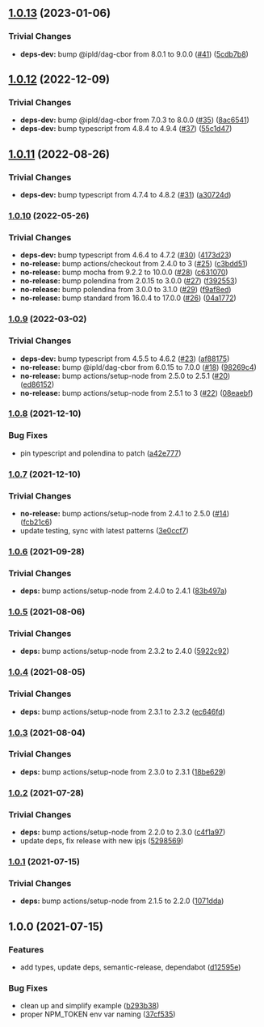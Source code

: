 ## [1.0.13](https://github.com/multiformats/js-blake2/compare/v1.0.12...v1.0.13) (2023-01-06)


### Trivial Changes

* **deps-dev:** bump @ipld/dag-cbor from 8.0.1 to 9.0.0 ([#41](https://github.com/multiformats/js-blake2/issues/41)) ([5cdb7b8](https://github.com/multiformats/js-blake2/commit/5cdb7b88c2f8fbae9dca2ffef74a97a5dbe297ab))

## [1.0.12](https://github.com/multiformats/js-blake2/compare/v1.0.11...v1.0.12) (2022-12-09)


### Trivial Changes

* **deps-dev:** bump @ipld/dag-cbor from 7.0.3 to 8.0.0 ([#35](https://github.com/multiformats/js-blake2/issues/35)) ([8ac6541](https://github.com/multiformats/js-blake2/commit/8ac6541d6e266a8915e12af98315d560243fd353))
* **deps-dev:** bump typescript from 4.8.4 to 4.9.4 ([#37](https://github.com/multiformats/js-blake2/issues/37)) ([55c1d47](https://github.com/multiformats/js-blake2/commit/55c1d472830013e73c16c1ecd94fa0a7d28b549b))

## [1.0.11](https://github.com/multiformats/js-blake2/compare/v1.0.10...v1.0.11) (2022-08-26)


### Trivial Changes

* **deps-dev:** bump typescript from 4.7.4 to 4.8.2 ([#31](https://github.com/multiformats/js-blake2/issues/31)) ([a30724d](https://github.com/multiformats/js-blake2/commit/a30724d64c51f5037d89a929c2f81e67fc4486be))

### [1.0.10](https://github.com/multiformats/js-blake2/compare/v1.0.9...v1.0.10) (2022-05-26)


### Trivial Changes

* **deps-dev:** bump typescript from 4.6.4 to 4.7.2 ([#30](https://github.com/multiformats/js-blake2/issues/30)) ([4173d23](https://github.com/multiformats/js-blake2/commit/4173d23cfd3c0fb3e0bd9312c8102128eb228756))
* **no-release:** bump actions/checkout from 2.4.0 to 3 ([#25](https://github.com/multiformats/js-blake2/issues/25)) ([c3bdd51](https://github.com/multiformats/js-blake2/commit/c3bdd51f0222afd94974ab73ccdd1972b88dc069))
* **no-release:** bump mocha from 9.2.2 to 10.0.0 ([#28](https://github.com/multiformats/js-blake2/issues/28)) ([c631070](https://github.com/multiformats/js-blake2/commit/c631070ffd90a2bb03df29cbd6e204dd4ab5f80e))
* **no-release:** bump polendina from 2.0.15 to 3.0.0 ([#27](https://github.com/multiformats/js-blake2/issues/27)) ([f392553](https://github.com/multiformats/js-blake2/commit/f392553c7733c2b31641f845972d29b0753d950f))
* **no-release:** bump polendina from 3.0.0 to 3.1.0 ([#29](https://github.com/multiformats/js-blake2/issues/29)) ([f9af8ed](https://github.com/multiformats/js-blake2/commit/f9af8edf91e17d02729a2273311199a2ee7ef9ac))
* **no-release:** bump standard from 16.0.4 to 17.0.0 ([#26](https://github.com/multiformats/js-blake2/issues/26)) ([04a1772](https://github.com/multiformats/js-blake2/commit/04a17720ae072cea496dd805adad3fb112b70bd0))

### [1.0.9](https://github.com/multiformats/js-blake2/compare/v1.0.8...v1.0.9) (2022-03-02)


### Trivial Changes

* **deps-dev:** bump typescript from 4.5.5 to 4.6.2 ([#23](https://github.com/multiformats/js-blake2/issues/23)) ([af88175](https://github.com/multiformats/js-blake2/commit/af88175bf5564be296f64bd1720d5cb8acf2cd62))
* **no-release:** bump @ipld/dag-cbor from 6.0.15 to 7.0.0 ([#18](https://github.com/multiformats/js-blake2/issues/18)) ([98269c4](https://github.com/multiformats/js-blake2/commit/98269c42ca09921d04d7458c8b3be45f62ad64af))
* **no-release:** bump actions/setup-node from 2.5.0 to 2.5.1 ([#20](https://github.com/multiformats/js-blake2/issues/20)) ([ed86152](https://github.com/multiformats/js-blake2/commit/ed86152a36d72e52d94721c546c77e131b375e41))
* **no-release:** bump actions/setup-node from 2.5.1 to 3 ([#22](https://github.com/multiformats/js-blake2/issues/22)) ([08eaebf](https://github.com/multiformats/js-blake2/commit/08eaebf40f5ce847151d09948541e4b606006601))

### [1.0.8](https://github.com/multiformats/js-blake2/compare/v1.0.7...v1.0.8) (2021-12-10)


### Bug Fixes

* pin typescript and polendina to patch ([a42e777](https://github.com/multiformats/js-blake2/commit/a42e777c562b667480253bc71724d877c4dba909))

### [1.0.7](https://github.com/multiformats/js-blake2/compare/v1.0.6...v1.0.7) (2021-12-10)


### Trivial Changes

* **no-release:** bump actions/setup-node from 2.4.1 to 2.5.0 ([#14](https://github.com/multiformats/js-blake2/issues/14)) ([fcb21c6](https://github.com/multiformats/js-blake2/commit/fcb21c63d4795e16aaf1bda02ee5e024b39c7357))
* update testing, sync with latest patterns ([3e0ccf7](https://github.com/multiformats/js-blake2/commit/3e0ccf7ccc91e2d724be5dd0837cf2895be4deab))

### [1.0.6](https://github.com/multiformats/js-blake2/compare/v1.0.5...v1.0.6) (2021-09-28)


### Trivial Changes

* **deps:** bump actions/setup-node from 2.4.0 to 2.4.1 ([83b497a](https://github.com/multiformats/js-blake2/commit/83b497a1d1f09a35b8eebb486073ea321d9df9de))

### [1.0.5](https://github.com/multiformats/js-blake2/compare/v1.0.4...v1.0.5) (2021-08-06)


### Trivial Changes

* **deps:** bump actions/setup-node from 2.3.2 to 2.4.0 ([5922c92](https://github.com/multiformats/js-blake2/commit/5922c92e7801e05b7a497ae86a2e90c08721cfa2))

### [1.0.4](https://github.com/multiformats/js-blake2/compare/v1.0.3...v1.0.4) (2021-08-05)


### Trivial Changes

* **deps:** bump actions/setup-node from 2.3.1 to 2.3.2 ([ec646fd](https://github.com/multiformats/js-blake2/commit/ec646fd33d7ec1e9eb8159bc799ea2f908f04e54))

### [1.0.3](https://github.com/multiformats/js-blake2/compare/v1.0.2...v1.0.3) (2021-08-04)


### Trivial Changes

* **deps:** bump actions/setup-node from 2.3.0 to 2.3.1 ([18be629](https://github.com/multiformats/js-blake2/commit/18be62978221500b1268e708b2aeb7c7bd3f973e))

### [1.0.2](https://github.com/multiformats/js-blake2/compare/v1.0.1...v1.0.2) (2021-07-28)


### Trivial Changes

* **deps:** bump actions/setup-node from 2.2.0 to 2.3.0 ([c4f1a97](https://github.com/multiformats/js-blake2/commit/c4f1a97195d35c00ed899b4f62f09a6d0e7174b0))
* update deps, fix release with new ipjs ([5298569](https://github.com/multiformats/js-blake2/commit/5298569e5bdc0270901b53672be278fd3ad02ab5))

### [1.0.1](https://github.com/multiformats/js-blake2/compare/v1.0.0...v1.0.1) (2021-07-15)


### Trivial Changes

* **deps:** bump actions/setup-node from 2.1.5 to 2.2.0 ([1071dda](https://github.com/multiformats/js-blake2/commit/1071ddad3d504e089dac34163d13e36cb85a3b35))

## 1.0.0 (2021-07-15)


### Features

* add types, update deps, semantic-release, dependabot ([d12595e](https://github.com/multiformats/js-blake2/commit/d12595e60739e52eef3c7569a46063b3cf8a6686))


### Bug Fixes

* clean up and simplify example ([b293b38](https://github.com/multiformats/js-blake2/commit/b293b38d8cf042a2df71c8e60944b5fbc171bb18))
* proper NPM_TOKEN env var naming ([37cf535](https://github.com/multiformats/js-blake2/commit/37cf5350f690c2d8456e2c85904894676e74bdea))
